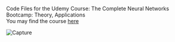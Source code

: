 Code Files for the Udemy Course: The Complete Neural Networks Bootcamp: Theory, Applications </br>
You may find the course [here](https://www.udemy.com/the-complete-neural-networks-bootcamp-theory-applications/)

![Capture](https://user-images.githubusercontent.com/30661597/59561984-1debea00-9059-11e9-8665-1d09d05652f6.PNG)

